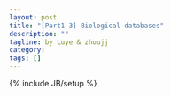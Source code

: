 ```yaml
---
layout: post
title: "[Part1 3] Biological databases"
description: ""
tagline: by Luye & zhoujj
category: 
tags: []
---
```

{% include JB/setup %}

<add homepage preview here>

<!--more-->
